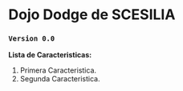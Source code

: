 # Dojo Dodge de SCESILIA

### `Version 0.0`

**Lista de Caracteristicas:**

1. Primera Caracteristica.
2. Segunda Caracteristica.
